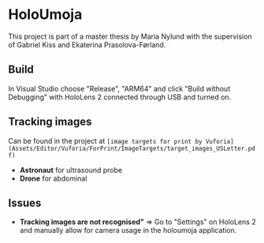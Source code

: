 # HoloUmoja
This project is part of a master thesis by Maria Nylund with the supervision of Gabriel Kiss and Ekaterina Prasolova-Førland.

## Build
In Visual Studio choose "Release", "ARM64" and click "Build without Debugging" with HoloLens 2 connected through USB and turned on.

## Tracking images
Can be found in the project at 
```[image targets for print by Vuforia](Assets/Editor/Vuforia/ForPrint/ImageTargets/target_images_USLetter.pdf)```


- **Astronaut** for ultrasound probe
- **Drone** for abdominal

## Issues
- **Tracking images are not recognised"** => Go to "Settings" on HoloLens 2 and manually allow for camera usage in the holoumoja application.